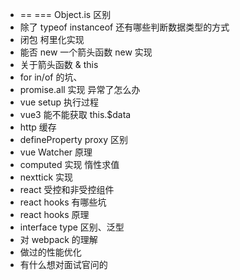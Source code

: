 - == === Object.is 区别
- 除了 typeof instanceof 还有哪些判断数据类型的方式
- 闭包 柯里化实现
- 能否 new 一个箭头函数 new 实现
- 关于箭头函数 & this
- for in/of 的坑、
- promise.all 实现 异常了怎么办
- vue setup 执行过程
- vue3 能不能获取 this.$data
- http 缓存
- defineProperty proxy 区别
- vue Watcher 原理
- computed 实现 惰性求值
- nexttick 实现
- react 受控和非受控组件
- react hooks 有哪些坑
- react hooks 原理
- interface type 区别、泛型
- 对 webpack 的理解
- 做过的性能优化
- 有什么想对面试官问的
